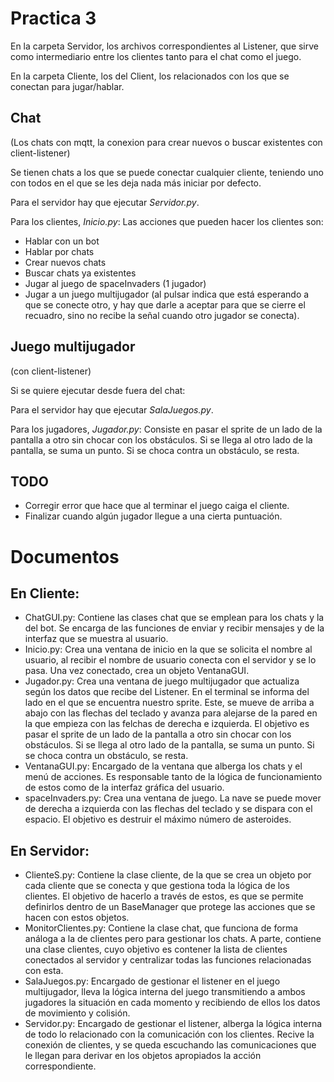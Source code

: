 # Practica 3
En la carpeta Servidor, los archivos correspondientes al Listener, que sirve como intermediario entre los clientes tanto para el chat como el juego.

En la carpeta Cliente, los del Client, los relacionados con los que se conectan para jugar/hablar.

## Chat

(Los chats con mqtt, la conexion para crear nuevos o buscar existentes con client-listener)

Se tienen chats a los que se puede conectar cualquier cliente, teniendo uno con todos en el que se les deja nada más iniciar por defecto.

Para el servidor hay que ejecutar _Servidor.py_.

Para los clientes, _Inicio.py_: Las acciones que pueden hacer los clientes son:
* Hablar con un bot
* Hablar por chats
* Crear nuevos chats
* Buscar chats ya existentes
* Jugar al juego de spaceInvaders (1 jugador)
* Jugar a un juego multijugador (al pulsar indica que está esperando a que se conecte otro, y hay que darle a aceptar para que se cierre el recuadro, sino no recibe la señal cuando otro jugador se conecta).
## Juego multijugador

(con client-listener)

Si se quiere ejecutar desde fuera del chat:

Para el servidor hay que ejecutar _SalaJuegos.py_.

Para los jugadores, _Jugador.py_: Consiste en pasar el sprite de un lado de la pantalla a otro sin chocar con los obstáculos. Si se llega al otro lado de la pantalla, se suma un punto. Si se choca contra un obstáculo, se resta.

## TODO
* Corregir error que hace que al terminar el juego caiga el cliente.
* Finalizar cuando algún jugador llegue a una cierta puntuación.

# Documentos
## En Cliente:
* ChatGUI.py: Contiene las clases chat que se emplean para los chats y la del bot. Se encarga de las funciones de enviar y recibir mensajes y de la interfaz que se muestra al usuario.
* Inicio.py: Crea una ventana de inicio en la que se solicita el nombre al usuario, al recibir el nombre de usuario conecta con el servidor y se lo pasa. Una vez conectado, crea un objeto VentanaGUI.
* Jugador.py: Crea una ventana de juego multijugador que actualiza según los datos que recibe del Listener. En el terminal se informa del lado en el que se encuentra nuestro sprite. Este, se mueve de arriba a abajo con las flechas del teclado y avanza para alejarse de la pared en la que empieza con las felchas de derecha e izquierda. El objetivo es pasar el sprite de un lado de la pantalla a otro sin chocar con los obstáculos. Si se llega al otro lado de la pantalla, se suma un punto. Si se choca contra un obstáculo, se resta.
* VentanaGUI.py: Encargado de la ventana que alberga los chats y el menú de acciones. Es responsable tanto de la lógica de funcionamiento de estos como de la interfaz gráfica del usuario. 
* spaceInvaders.py: Crea una ventana de juego. La nave se puede mover de derecha a izquierda con las flechas del teclado y se dispara con el espacio. El objetivo es destruir el máximo número de asteroides. 
## En Servidor:
* ClienteS.py: Contiene la clase cliente, de la que se crea un objeto por cada cliente que se conecta y que gestiona toda la lógica de los clientes. El objetivo de hacerlo a través de estos, es que se permite definirlos dentro de un BaseManager que protege las acciones que se hacen con estos objetos.
* MonitorClientes.py: Contiene la clase chat, que funciona de forma análoga a la de clientes pero para gestionar los chats. A parte, contiene una clase clientes, cuyo objetivo es contener la lista de clientes conectados al servidor y centralizar todas las funciones relacionadas con esta.
* SalaJuegos.py: Encargado de gestionar el listener en el juego multijugador, lleva la lógica interna del juego transmitiendo a ambos jugadores la situación en cada momento y recibiendo de ellos los datos de movimiento y colisión.
* Servidor.py: Encargado de gestionar el listener, alberga la lógica interna de todo lo relacionado con la comunicación con los clientes. Recive la conexión de clientes, y se queda escuchando las comunicaciones que le llegan para derivar en los objetos apropiados la acción correspondiente.
